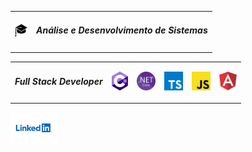 <table width=100% border=0>
  <tr>
    <td align="center">
      <a name="top" href="https://uninter.com"><img src="https://github.com/EliasPrates/EliasPrates/blob/main/img/course.svg" height="20"></a>
    </td>
    <td>
    <h5>Análise e Desenvolvimento de Sistemas</h5>
    </td>
  </tr>
</table>

<table>
  <tr>
    <td><h5>Full Stack Developer</h5></td>
    <td>
      <a name="top" href="https://github.com/EliasPrates?q=&type=&language=c%23"><img src="https://github.com/EliasPrates/EliasPrates/blob/main/img/c-sharp.svg" height="30"></a>       </td>
    <td>
      <a name="top" href="https://github.com/EliasPrates?q=&type=&language=c%23"><img src="https://github.com/EliasPrates/EliasPrates/blob/main/img/net-core.svg" height="30"></a>
    </td>
    <td>
      <a name="top" href="https://github.com/EliasPrates?q=&type=&language=c%23"><img src="https://github.com/EliasPrates/EliasPrates/blob/main/img/typescriptlang-icon.svg"             height="30"></a>
    </td>
    <td>
      <a name="top" href="https://github.com/EliasPrates?q=&type=&language=c%23"><img src="https://github.com/EliasPrates/EliasPrates/blob/main/img/javascript.svg" height="30">         </a>
    </td>
    <td>
      <a name="top" href="https://github.com/EliasPrates?q=&type=&language=c%23"><img src="https://github.com/EliasPrates/EliasPrates/blob/main/img/angular.svg" height="30"></a>       </td>
  </tr>
</table>
<p align="rigth"><a name="top" href="https://www.linkedin.com/in/eliasprates"><img src="https://github.com/EliasPrates/EliasPrates/blob/main/img/linkedin.svg" height="50"></a></p>

